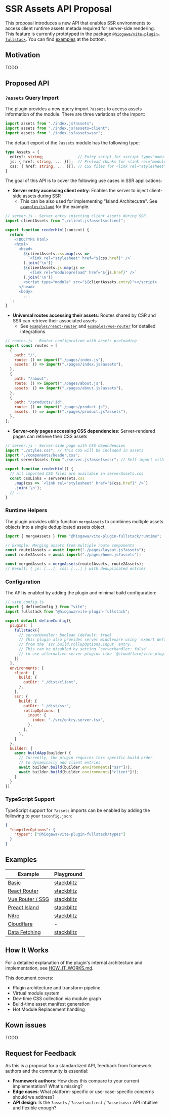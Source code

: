 # SSR Assets API Proposal

This proposal introduces a new API that enables SSR environments to access client runtime assets metada required for server-side rendering. This feature is currently prototyped in the package [`@hiogawa/vite-plugin-fullstack`](https://github.com/hi-ogawa/vite-plugins/tree/main/packages/fullstack). You can find [examples](#examples) at the bottom.

## Motivation

TODO

## Proposed API

### `?assets` Query Import

The plugin provides a new query import `?assets` to access assets information of the module. There are three variations of the import:

```js
import assets from "./index.js?assets";
import assets from "./index.js?assets=client";
import assets from "./index.js?assets=ssr";
```

The default export of the `?assets` module has the following type:

```ts
type Assets = {
  entry?: string;               // Entry script for <script type="module" src=...>
  js: { href: string, ... }[];  // Preload chunks for <link rel="modulepreload" href=... />
  css: { href: string, ... }[]; // CSS files for <link rel="stylesheet" href=... />
}
```

The goal of this API is to cover the following use cases in SSR applications:

- **Server entry accessing client entry**: Enables the server to inject client-side assets during SSR
  - This can be also used for implementing "Island Architecutre". See [`examples/island`](https://github.com/hi-ogawa/vite-plugins/tree/main/packages/fullstack/examples/island) for the example.

```js
// server.js - Server entry injecting client assets during SSR
import clientAssets from "./client.js?assets=client";

export function renderHtml(content) {
  return `
    <!DOCTYPE html>
    <html>
      <head>
        ${clientAssets.css.map(css => 
          `<link rel="stylesheet" href="${css.href}" />`
        ).join('\n')}
        ${clientAssets.js.map(js => 
          `<link rel="modulepreload" href="${js.href}" />`
        ).join('\n')}
        <script type="module" src="${clientAssets.entry}"></script>
      </head>
      <body>
        ...
  `;
}
```

- **Universal routes accessing their assets**: Routes shared by CSR and SSR can retrieve their associated assets
  - See [`examples/react-router`](https://github.com/hi-ogawa/vite-plugins/tree/main/packages/fullstack/examples/react-router) and [`examples/vue-router`](https://github.com/hi-ogawa/vite-plugins/tree/main/packages/fullstack/examples/vue-router) for detailed integrations

```js
// routes.js - Router configuration with assets preloading
export const routes = [
  {
    path: "/",
    route: () => import("./pages/index.js"),
    assets: () => import("./pages/index.js?assets"),
  },
  {
    path: "/about",
    route: () => import("./pages/about.js"),
    assets: () => import("./pages/about.js?assets"),
  },
  {
    path: "/products/:id",
    route: () => import("./pages/product.js"),
    assets: () => import("./pages/product.js?assets"),
  },
];
```

- **Server-only pages accessing CSS dependencies**: Server-rendered pages can retrieve their CSS assets

```js
// server.js - Server-side page with CSS dependencies
import "./styles.css"; // This CSS will be included in assets
import "./components/header.css";
import serverAssets from "./server.js?assets=ssr"; // Self-import with query

export function renderHtml() {
  // All imported CSS files are available in serverAssets.css
  const cssLinks = serverAssets.css
    .map(css => `<link rel="stylesheet" href="${css.href}" />`)
    .join('\n');
  // ...
}
```

### Runtime Helpers

The plugin provides utility function `mergeAssets` to combines multiple assets objects into a single deduplicated assets object.

```js
import { mergeAssets } from "@hiogawa/vite-plugin-fullstack/runtime";

// Example: Merging assets from multiple route components
const route1Assets = await import("./pages/layout.js?assets");
const route2Assets = await import("./pages/home.js?assets");

const mergedAssets = mergeAssets(route1Assets, route2Assets);
// Result: { js: [...], css: [...] } with deduplicated entries
```

### Configuration

The API is enabled by adding the plugin and minimal build configuration:

```js
// vite.config.ts
import { defineConfig } from "vite";
import fullstack from "@hiogawa/vite-plugin-fullstack";

export default defineConfig({
  plugins: [
    fullstack({
      // serverHandler: boolean (default: true)
      // This plugin also provides server middleware using `export default { fetch }`
      // from the `ssr.build.rollupOptions.input` entry.
      // This can be disabled by setting `serverHandler: false`
      // to use alternative server plugins like `@cloudflare/vite-plugin`, `nitro/vite`, etc.
    })
  ],
  environments: {
    client: {
      build: {
        outDir: "./dist/client",
      },
    },
    ssr: {
      build: {
        outDir: "./dist/ssr",
        rollupOptions: {
          input: {
            index: "./src/entry.server.tsx",
          },
        },
      },
    }
  },
  builder: {
    async buildApp(builder) {
      // Currently, the plugin requires this specific build order
      // to dynamically add client entries
      await builder.build(builder.environments["ssr"]!);
      await builder.build(builder.environments["client"]!);
    }
  }
})
```

### TypeScript Support

TypeScript support for `?assets` imports can be enabled by adding the following to your `tsconfig.json`:

```json
{
  "compilerOptions": {
    "types": ["@hiogawa/vite-plugin-fullstack/types"]
  }
}
```

## Examples

| Example | Playground |
| --- | --- |
| [Basic](https://github.com/hi-ogawa/vite-plugins/tree/main/packages/fullstack/examples/basic/) | [stackblitz](https://stackblitz.com/github/hi-ogawa/vite-plugins/tree/main/packages/fullstack/examples/basic) |
| [React Router](https://github.com/hi-ogawa/vite-plugins/tree/main/packages/fullstack/examples/react-router/) | [stackblitz](https://stackblitz.com/github/hi-ogawa/vite-plugins/tree/main/packages/fullstack/examples/react-router) |
| [Vue Router / SSG](https://github.com/hi-ogawa/vite-plugins/tree/main/packages/fullstack/examples/vue-router/) | [stackblitz](https://stackblitz.com/github/hi-ogawa/vite-plugins/tree/main/packages/fullstack/examples/vue-router) |
| [Preact Island](https://github.com/hi-ogawa/vite-plugins/tree/main/packages/fullstack/examples/island/) | [stackblitz](https://stackblitz.com/github/hi-ogawa/vite-plugins/tree/main/packages/fullstack/examples/island) |
| [Nitro](https://github.com/hi-ogawa/nitro-vite-examples/tree/10-02-feat_add_vue-router-ssr_example/examples/vue-router-ssr) | [stackblitz](https://stackblitz.com/github/hi-ogawa/nitro-vite-examples/tree/10-02-feat_add_vue-router-ssr_example/examples/vue-router-ssr) |
| [Cloudflare](https://github.com/hi-ogawa/vite-plugins/tree/main/packages/fullstack/examples/cloudflare/) | - |
| [Data Fetching](https://github.com/hi-ogawa/vite-plugins/tree/main/packages/fullstack/examples/data-fetching/) | [stackblitz](https://stackblitz.com/github/hi-ogawa/vite-plugins/tree/main/packages/fullstack/examples/data-fetching) |


## How It Works

For a detailed explanation of the plugin's internal architecture and implementation, see [HOW_IT_WORKS.md](./HOW_IT_WORKS.md).

This document covers:
- Plugin architecture and transform pipeline
- Virtual module system
- Dev-time CSS collection via module graph
- Build-time asset manifest generation
- Hot Module Replacement handling

## Kown issues

TODO

## Request for Feedback

As this is a proposal for a standardized API, feedback from framework authors and the community is essential:

- **Framework authors**: How does this compare to your current implementation? What's missing?
- **Edge cases**: What platform-specific or use-case-specific concerns should we address?
- **API design**: Is the `?assets` / `?assets=client` / `?assets=ssr` API intuitive and flexible enough?
